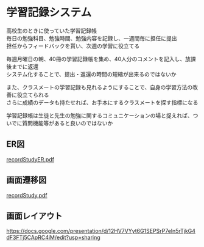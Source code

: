 # 学習記録システム
高校生のときに使っていた学習記録帳  
毎日の勉強科目、勉強時間、勉強内容を記録し、一週間毎に担任に提出  
担任からフィードバックを貰い、次週の学習に役立てる  
  
毎週月曜日の朝、40冊の学習記録帳を集め、40人分のコメントを記入し、放課後までに返還  
システム化することで、提出・返還の時間の短縮が出来るのではないか  
  
また、クラスメートの学習記録も見れるようにすることで、自身の学習方法の改善に役立てられる  
さらに成績のデータも持たせれば、お手本にするクラスメートを探す指標になる
  
学習記録帳は生徒と先生の勉強に関するコミュニケーションの場と捉えれば、ついでに質問機能等があると良いのではないか
  
## ER図
[recordStudyER.pdf](https://github.com/ukiprog/recordStudy/files/3586378/recordStudyER.pdf)

## 画面遷移図
[recordStudy.pdf](https://github.com/ukiprog/recordStudy/files/3586383/recordStudy.pdf)

## 画面レイアウト
https://docs.google.com/presentation/d/12HV7VYyt6G1SEPSrP7eln5rTjkG4dF3FTj5CApRC4iM/edit?usp=sharing
